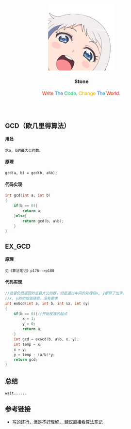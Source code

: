 <p align="center">
  <a href="http://shallweitalk.com">
    <img src="https://raw.githubusercontent.com/Haut-Stone/ACM/master/photos/me.png" width=220 height=220>
  </a>
  <h3 align="center">Stone</h3>
  <p align="center">
    <a href="http://shallweitalk.com">
      <img src="https://raw.githubusercontent.com/Haut-Stone/ACM/master/photos/CodeChangeWorld.png" width=300 height=40>
    </a>
  </p>
</p>
<br>

## GCD（欧几里得算法）

#### 用处

    求a, b的最大公约数。

#### 原理
    
    gcd(a, b) = gcd(b, a%b);

#### 代码实现

```cpp
int gcd(int a, int b)
{
    if(b == 0){
        return a;
    }else{
        return gcd(b, a%b);
    }
}
```

## EX_GCD

#### 原理

    见《算法笔记》p176-->p180

#### 代码实现

```cpp
//这里仍然返回的是最大公约数，但是通过中间的处理将x, y都算了出来。
//x, y的初始值随意，没有要求
int exGcd(int a, int b, int &x, int &y)
{
    if(b == 0){//开始反推的起点
        x = 1;
        y = 0;
        return a;
    }
    int gcd = exGcd(b, a%b, x, y);
    int temp = x;
    x = y;
    y = temp - (a/b)*y;
    return gcd;
}
```


## 总结

	wait...... 

## 参考链接

- [写的还行，但是不好理解， 建议直接看算法笔记](http://blog.csdn.net/zhjchengfeng5/article/details/7786595)
